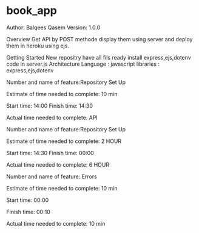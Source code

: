 # book_app

Author: Balqees Qasem Version: 1.0.0

Overview
Get API by POST methode display them using server and deploy them in heroku using ejs.

Getting Started
New repositry
have all fils ready install express,ejs,dotenv
code in server.js
Architecture
Language : javascript
libraries : express,ejs,dotenv



Number and name of feature:Repository Set Up

Estimate of time needed to complete: 10 min

Start time: 14:00
Finish time: 14:30

Actual time needed to complete: API

Number and name of feature:Repository Set Up

Estimate of time needed to complete: 2 HOUR

Start time: 14:30
Finish time: 00:00

Actual time needed to complete: 6 HOUR



Number and name of feature: Errors

Estimate of time needed to complete: 10 min

Start time: 00:00

Finish time: 00:10

Actual time needed to complete: 10 min